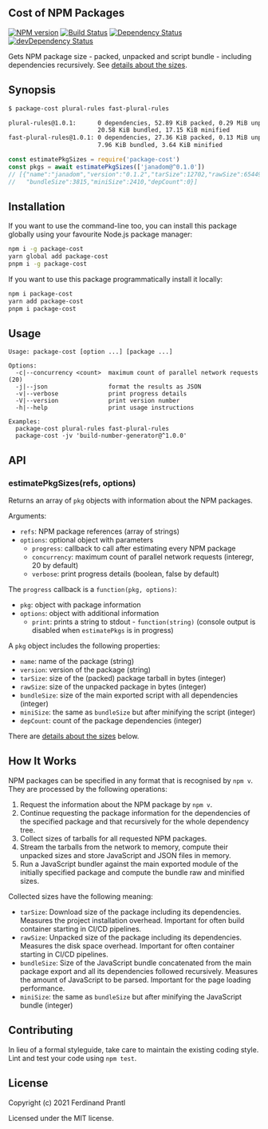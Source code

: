 ## Cost of NPM Packages

[![NPM version](https://badge.fury.io/js/package-cost.png)](http://badge.fury.io/js/package-cost)
[![Build Status](https://github.com/prantlf/package-cost/workflows/Test/badge.svg)](https://github.com/prantlf/package-cost/actions)
[![Dependency Status](https://david-dm.org/prantlf/package-cost.svg)](https://david-dm.org/prantlf/package-cost)
[![devDependency Status](https://david-dm.org/prantlf/package-cost/dev-status.svg)](https://david-dm.org/prantlf/package-cost#info=devDependencies)

Gets NPM package size - packed, unpacked and script bundle - including dependencies recursively. See [details about the sizes](#how-it-works).

## Synopsis

```txt
$ package-cost plural-rules fast-plural-rules

plural-rules@1.0.1:      0 dependencies, 52.89 KiB packed, 0.29 MiB unpacked,
                         20.58 KiB bundled, 17.15 KiB minified
fast-plural-rules@1.0.1: 0 dependencies, 27.36 KiB packed, 0.13 MiB unpacked,
                         7.96 KiB bundled, 3.64 KiB minified
```

```js
const estimatePkgSizes = require('package-cost')
const pkgs = await estimatePkgSizes(['janadom@^0.1.0'])
// [{"name":"janadom","version":"0.1.2","tarSize":12702,"rawSize":65449,
//   "bundleSize":3815,"miniSize":2410,"depCount":0}]
```

## Installation

If you want to use the command-line too, you can install this package globally using your favourite Node.js package manager:

```sh
npm i -g package-cost
yarn global add package-cost
pnpm i -g package-cost
```

If you want to use this package programmatically install it locally:

```sh
npm i package-cost
yarn add package-cost
pnpm i package-cost
```

## Usage

    Usage: package-cost [option ...] [package ...]

    Options:
      -c|--concurrency <count>  maximum count of parallel network requests (20)
      -j|--json                 format the results as JSON
      -v|--verbose              print progress details
      -V|--version              print version number
      -h|--help                 print usage instructions

    Examples:
      package-cost plural-rules fast-plural-rules
      package-cost -jv 'build-number-generator@^1.0.0'

## API

### estimatePkgSizes(refs, options)

Returns an array of `pkg` objects with information about the NPM packages.

Arguments:

* `refs`: NPM package references (array of strings)
* `options`: optional object with parameters
  * `progress`: callback to call after estimating every NPM package
  * `concurrency`: maximum count of parallel network requests (interegr, 20 by default)
  * `verbose`: print progress details (boolean, false by default)

The `progress` callback is a `function(pkg, options)`:

* `pkg`: object with package information
* `options`: object with additional information
  * `print`: prints a string to stdout - `function(string)` (console output is disabled when `estimatePkgs` is in progress)

A `pkg` object includes the following properties:

* `name`: name of the package (string)
* `version`: version of the package (string)
* `tarSize`: size of the (packed) package tarball in bytes (integer)
* `rawSize`: size of the unpacked package in bytes (integer)
* `bundleSize`: size of the main exported script with all dependencies (integer)
* `miniSize`: the same as `bundleSize` but after minifying the script (integer)
* `depCount`: count of the package dependencies (integer)

There are [details about the sizes](#how-it-works) below.

## How It Works

NPM packages can be specified in any format that is recognised by `npm v`. They are processed by the following operations:

1. Request the information about the NPM package by `npm v`.
2. Continue requesting the package information for the dependencies of the specified package and that recursively for the whole dependency tree.
3. Collect sizes of tarballs for all requested NPM packages.
4. Stream the tarballs from the network to memory, compute their unpacked sizes and store JavaScript and JSON files in memory.
5. Run a JavaScript bundler against the main exported module of the initially specified package and compute the bundle raw and minified sizes.

Collected sizes have the following meaning:

* `tarSize`: Download size of the package including its dependencies. Measures the project installation overhead. Important for often build container starting in CI/CD pipelines.
* `rawSize`: Unpacked size of the package including its dependencies. Measures the disk space overhead. Important for often container starting in CI/CD pipelines.
* `bundleSize`: Size of the JavaScript bundle concatenated from the main package export and all its dependencies followed recursively. Measures the amount of JavaScript to be parsed. Important for the page loading performance.
* `miniSize`: the same as `bundleSize` but after minifying the JavaScript bundle (integer)

## Contributing

In lieu of a formal styleguide, take care to maintain the existing coding style. Lint and test your code using `npm test`.

## License

Copyright (c) 2021 Ferdinand Prantl

Licensed under the MIT license.
